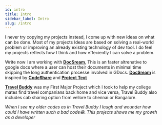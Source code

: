 ```yaml
---
id: intro
title: Intro
sidebar_label: Intro
slug: /intro
---
```


I never try copying my projects instead, I come up with new ideas on what can be done. Most of my projects Ideas are based on solving a real-world problem or improving an already existing technology of dev tool. I do feel my projects reflects how I think and how effeciently I can solve a problem.

Write now I am working with **[DocSream](docs/docstream)**, This is an faster altrenative to google docs where a user can host their documents in minimal time skipping the long authentication processe involved in GDocs. **[DocSream](docs/docstream)** is inspired by **[CodeShare](https://codeshare.io/)** and **[Protect Text](http://protectedtext.com/)**

**[Travel Buddy](/docs/travelbuddy)** was my First Major Project which I took to help my college mates find travel companians back home and vice versa, Travel Buddy also includes cab sharing option from vellore to chennai or Bangalore.

*When I see my older codes as in Travel Buddy I laugh and wounder how could I have written such a bad code😁. This projects shows me my growth as a developer*
